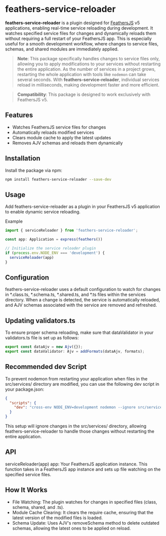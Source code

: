 # feathers-service-reloader

**feathers-service-reloader** is a plugin designed for [FeathersJS](https://feathersjs.com/) v5 applications, enabling real-time service reloading during development. It watches specified service files for changes and dynamically reloads them without requiring a full restart of your FeathersJS app. This is especially useful for a smooth development workflow, where changes to service files, schemas, and shared modules are immediately applied.

> **Note**: This package specifically handles changes to service files only, allowing you to apply modifications to your services without restarting the entire application. As the number of services in a project grows, restarting the whole application with tools like `nodemon` can take several seconds. With **feathers-service-reloader**, individual services reload in milliseconds, making development faster and more efficient.

> **Compatibility**: This package is designed to work exclusively with FeathersJS v5.

## Features

- Watches FeathersJS service files for changes
- Automatically reloads modified services
- Clears module cache to apply the latest updates
- Removes AJV schemas and reloads them dynamically

## Installation

Install the package via npm:

```bash
npm install feathers-service-reloader --save-dev
```

## Usage
Add feathers-service-reloader as a plugin in your FeathersJS v5 application to enable dynamic service reloading.

Example
```js
import { serviceReloader } from 'feathers-service-reloader';

const app: Application = express(feathers())

// Initialize the service reloader plugin
if (process.env.NODE_ENV === 'development') {
  serviceReloader(app)
}

```

## Configuration
feathers-service-reloader uses a default configuration to watch for changes in *.class.ts, *.schema.ts, *.shared.ts, and *.ts files within the services directory. When a change is detected, the service is automatically reloaded, and AJV schemas associated with the service are removed and refreshed.

## Updating validators.ts
To ensure proper schema reloading, make sure that dataValidator in your validators.ts file is set up as follows:

```js
export const dataAjv = new Ajv({});
export const dataValidator: Ajv = addFormats(dataAjv, formats);
```

## Recommended dev Script
To prevent nodemon from restarting your application when files in the src/services/ directory are modified, you can use the following dev script in your package.json:

```json
{
  "scripts": {
    "dev": "cross-env NODE_ENV=development nodemon --ignore src/services/ -x ts-node src/index.ts",
  }
}
```

This setup will ignore changes in the src/services/ directory, allowing feathers-service-reloader to handle those changes without restarting the entire application.

## API
serviceReloader(app)
app: Your FeathersJS application instance.
This function takes in a FeathersJS app instance and sets up file watching on the specified service files.

## How It Works
- File Watching: The plugin watches for changes in specified files (class, schema, shared, and .ts).
- Module Cache Clearing: It clears the require cache, ensuring that the latest version of the modified files is loaded.
- Schema Update: Uses AJV's removeSchema method to delete outdated schemas, allowing the latest ones to be applied on reload.
